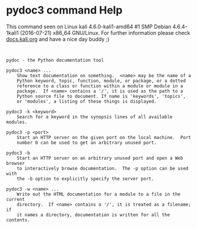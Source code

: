 # pydoc3 command Help

 This command seen on Linux kali 4.6.0-kali1-amd64 #1 SMP Debian 4.6.4-1kali1 (2016-07-21) x86_64 GNU/Linux. For further information please check [docs.kali.org](docs.kali.org) and have a nice day buddy ;) 

~~~


pydoc - the Python documentation tool

pydoc3 <name> ...
    Show text documentation on something.  <name> may be the name of a
    Python keyword, topic, function, module, or package, or a dotted
    reference to a class or function within a module or module in a
    package.  If <name> contains a '/', it is used as the path to a
    Python source file to document. If name is 'keywords', 'topics',
    or 'modules', a listing of these things is displayed.

pydoc3 -k <keyword>
    Search for a keyword in the synopsis lines of all available modules.

pydoc3 -p <port>
    Start an HTTP server on the given port on the local machine.  Port
    number 0 can be used to get an arbitrary unused port.

pydoc3 -b
    Start an HTTP server on an arbitrary unused port and open a Web browser
    to interactively browse documentation.  The -p option can be used with
    the -b option to explicitly specify the server port.

pydoc3 -w <name> ...
    Write out the HTML documentation for a module to a file in the current
    directory.  If <name> contains a '/', it is treated as a filename; if
    it names a directory, documentation is written for all the contents.


~~~
